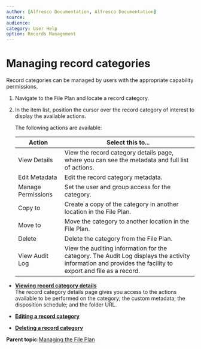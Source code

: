 ```yaml
---
author: [Alfresco Documentation, Alfresco Documentation]
source: 
audience: 
category: User Help
option: Records Management
---
```


# Managing record categories

Record categories can be managed by users with the appropriate capability permissions.

1.  Navigate to the File Plan and locate a record category.

2.  In the item list, position the cursor over the record category of interest to display the available actions.

    The following actions are available:

    |Action|Select this to...|
    |------|-----------------|
    |View Details|View the record category details page, where you can see the metadata and full list of actions.|
    |Edit Metadata|Edit the record category metadata.|
    |Manage Permissions|Set the user and group access for the category.|
    |Copy to|Create a copy of the category in another location in the File Plan.|
    |Move to|Move the category to another location in the File Plan.|
    |Delete|Delete the category from the File Plan.|
    |View Audit Log|View the auditing information for the category. The Audit Log displays the activity information and provides the facility to export and file as a record.|


-   **[Viewing record category details](../tasks/rm-recordcategory-view.md)**  
The record category details page gives you access to the actions available to be performed on the category; the custom metadata; the disposition schedule; and the folder URL.
-   **[Editing a record category](../tasks/rm-recordcategory-edit.md)**  

-   **[Deleting a record category](../tasks/rm-recordcategory-delete.md)**  


**Parent topic:**[Managing the File Plan](../concepts/rm-fileplan-manage.md)

